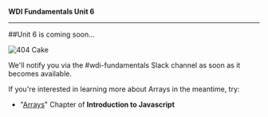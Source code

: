 **WDI Fundamentals Unit 6**

---

##Unit 6 is coming soon...

![404 Cake](../assets/hourglass.gif)

We'll notify you via the #wdi-fundamentals Slack channel as soon as it becomes available.

If you're interested in learning more about Arrays in the meantime, try:

* "[Arrays](http://gitbookio.gitbooks.io/javascript/content/arrays/README.html)" Chapter of **Introduction to Javascript**
